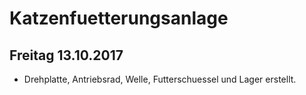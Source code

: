 # Katzenfuetterungsanlage

## Freitag 13.10.2017 
* Drehplatte, Antriebsrad, Welle, Futterschuessel und Lager erstellt.

